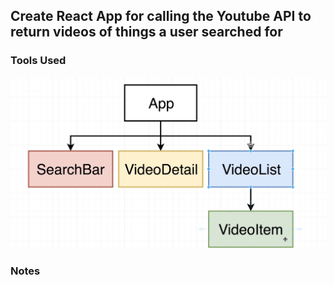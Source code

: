 ## Create React App for calling the Youtube API to return videos of things a user searched for

### Tools Used


![App Component Digram](https://github.com/kawgh1/react-youtube-videos/blob/main/app-component-heirarchy.png)


### Notes
